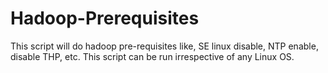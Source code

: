 # Hadoop-Prerequisites
This script will do hadoop pre-requisites like, SE linux disable, NTP enable, disable THP, etc.
This script can be run irrespective of any Linux OS.
